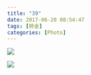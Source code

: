 ```yaml
---
title: "39"
date: 2017-06-20 08:54:47
tags: [碎金]
categories: [Photo]
---
```




![](https://imglf2.nosdn.127.net/img/TnB1emMvUDlvNjRmYTJuZW5UQVZLMTlUNEI4TVd0RGNDRXFKc0JXWGVUL1lPVy9XYWxLekVRPT0.jpg)

![](https://imglf.nosdn.127.net/img/TnB1emMvUDlvNjRmYTJuZW5UQVZLeTFhdGlEdUdDV0kvR0MvaVFqQjNKSzdwTzFHbGQ5cmJBPT0.jpg)